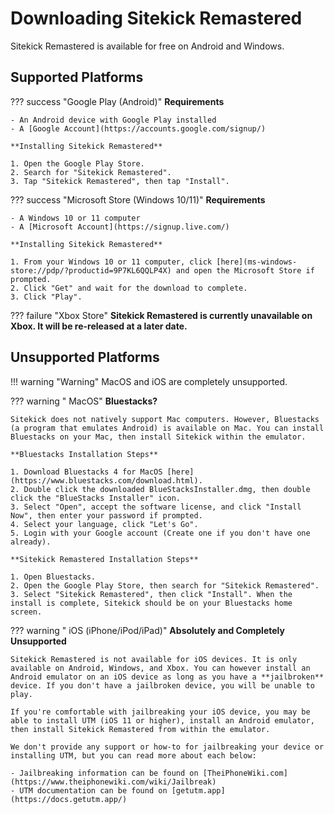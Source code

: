 # Downloading Sitekick Remastered
Sitekick Remastered is available for free on Android and Windows.

## Supported Platforms

??? success "Google Play (Android)"
    **Requirements**

    - An Android device with Google Play installed
    - A [Google Account](https://accounts.google.com/signup/)

    **Installing Sitekick Remastered**

    1. Open the Google Play Store.
    2. Search for "Sitekick Remastered".
    3. Tap "Sitekick Remastered", then tap "Install".

??? success "Microsoft Store (Windows 10/11)"
    **Requirements**

    - A Windows 10 or 11 computer
    - A [Microsoft Account](https://signup.live.com/)

    **Installing Sitekick Remastered**

    1. From your Windows 10 or 11 computer, click [here](ms-windows-store://pdp/?productid=9P7KL6QQLP4X) and open the Microsoft Store if prompted.
    2. Click "Get" and wait for the download to complete.
    3. Click "Play".

??? failure "Xbox Store"
    **Sitekick Remastered is currently unavailable on Xbox.  It will be re-released at a later date.**

## Unsupported Platforms

!!! warning "Warning"
    MacOS and iOS are completely unsupported.

??? warning "<i class='fab fa-apple'></i> MacOS"
    **Bluestacks?**

    Sitekick does not natively support Mac computers. However, Bluestacks (a program that emulates Android) is available on Mac. You can install Bluestacks on your Mac, then install Sitekick within the emulator.

    **Bluestacks Installation Steps**

    1. Download Bluestacks 4 for MacOS [here](https://www.bluestacks.com/download.html).
    2. Double click the downloaded BlueStacksInstaller.dmg, then double click the "BlueStacks Installer" icon.
    3. Select "Open", accept the software license, and click "Install Now", then enter your password if prompted.
    4. Select your language, click "Let's Go".
    5. Login with your Google account (Create one if you don't have one already).

    **Sitekick Remastered Installation Steps**

    1. Open Bluestacks.
    2. Open the Google Play Store, then search for "Sitekick Remastered".
    3. Select "Sitekick Remastered", then click "Install". When the install is complete, Sitekick should be on your Bluestacks home screen.

??? warning "<i class='fab fa-app-store'></i> iOS (iPhone/iPod/iPad)"
    **Absolutely and Completely Unsupported**

    Sitekick Remastered is not available for iOS devices. It is only available on Android, Windows, and Xbox. You can however install an Android emulator on an iOS device as long as you have a **jailbroken** device. If you don't have a jailbroken device, you will be unable to play.

    If you're comfortable with jailbreaking your iOS device, you may be able to install UTM (iOS 11 or higher), install an Android emulator, then install Sitekick Remastered from within the emulator.

    We don't provide any support or how-to for jailbreaking your device or installing UTM, but you can read more about each below:

    - Jailbreaking information can be found on [TheiPhoneWiki.com](https://www.theiphonewiki.com/wiki/Jailbreak)
    - UTM documentation can be found on [getutm.app](https://docs.getutm.app/)
